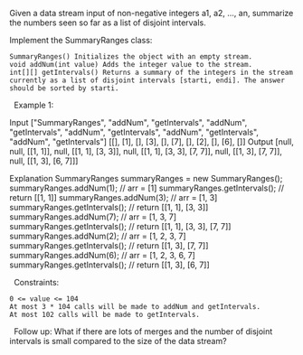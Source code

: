 Given a data stream input of non-negative integers a1, a2, ..., an, summarize the numbers seen so far as a list of disjoint intervals.

Implement the SummaryRanges class:


	SummaryRanges() Initializes the object with an empty stream.
	void addNum(int value) Adds the integer value to the stream.
	int[][] getIntervals() Returns a summary of the integers in the stream currently as a list of disjoint intervals [starti, endi]. The answer should be sorted by starti.


 
Example 1:

Input
["SummaryRanges", "addNum", "getIntervals", "addNum", "getIntervals", "addNum", "getIntervals", "addNum", "getIntervals", "addNum", "getIntervals"]
[[], [1], [], [3], [], [7], [], [2], [], [6], []]
Output
[null, null, [[1, 1]], null, [[1, 1], [3, 3]], null, [[1, 1], [3, 3], [7, 7]], null, [[1, 3], [7, 7]], null, [[1, 3], [6, 7]]]

Explanation
SummaryRanges summaryRanges = new SummaryRanges();
summaryRanges.addNum(1);      // arr = [1]
summaryRanges.getIntervals(); // return [[1, 1]]
summaryRanges.addNum(3);      // arr = [1, 3]
summaryRanges.getIntervals(); // return [[1, 1], [3, 3]]
summaryRanges.addNum(7);      // arr = [1, 3, 7]
summaryRanges.getIntervals(); // return [[1, 1], [3, 3], [7, 7]]
summaryRanges.addNum(2);      // arr = [1, 2, 3, 7]
summaryRanges.getIntervals(); // return [[1, 3], [7, 7]]
summaryRanges.addNum(6);      // arr = [1, 2, 3, 6, 7]
summaryRanges.getIntervals(); // return [[1, 3], [6, 7]]


 
Constraints:


	0 <= value <= 104
	At most 3 * 104 calls will be made to addNum and getIntervals.
	At most 102 calls will be made to getIntervals.


 
Follow up: What if there are lots of merges and the number of disjoint intervals is small compared to the size of the data stream?
